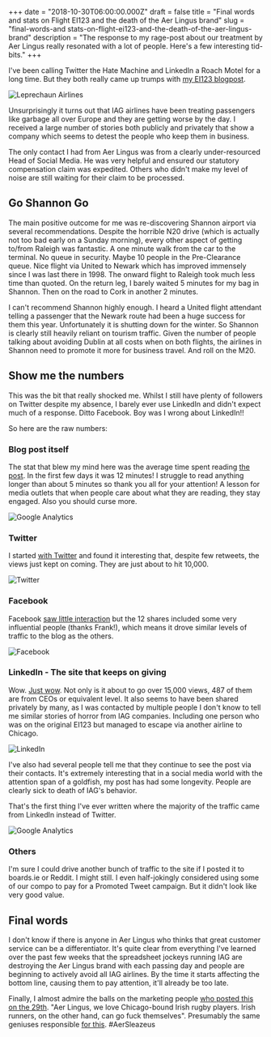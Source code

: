 +++
date = "2018-10-30T06:00:00.000Z"
draft = false
title = "Final words and stats on Flight EI123 and the death of the Aer Lingus brand"
slug = "final-words-and stats-on-flight-ei123-and-the-death-of-the-aer-lingus-brand"
description = "The response to my rage-post about our treatment by Aer Lingus really resonated with a lot of people. Here's a few interesting tid-bits."
+++

I've been calling Twitter the Hate Machine and LinkedIn a Roach Motel for a long time. But they both really came up trumps with [my EI123 blogpost](https://conoroneill.com/2018/10/15/flight-ei123-and-the-death-of-the-aer-lingus-brand/).

![Leprechaun Airlines](/images/2018/10/leprechaun_airlines.jpg)

Unsurprisingly it turns out that IAG airlines have been treating passengers like garbage all over Europe and they are getting worse by the day. I received a large number of stories both publicly and privately that show a company which seems to detest the people who keep them in business.

The only contact I had from Aer Lingus was from a clearly under-resourced Head of Social Media. He was very helpful and ensured our statutory compensation claim was expedited. Others who didn't make my level of noise are still waiting for their claim to be processed.

## Go Shannon Go

The main positive outcome for me was re-discovering Shannon airport via several recommendations. Despite the horrible N20 drive (which is actually not too bad early on a Sunday morning), every other aspect of getting to/from Raleigh was fantastic. A one minute walk from the car to the terminal. No queue in security. Maybe 10 people in the Pre-Clearance queue. Nice flight via United to Newark which has improved immensely since I was last there in 1998. The onward flight to Raleigh took much less time than quoted. On the return leg, I barely waited 5 minutes for my bag in Shannon. Then on the road to Cork in another 2 minutes.

I can't recommend Shannon highly enough. I heard a United flight attendant telling a passenger that the Newark route had been a huge success for them this year. Unfortunately it is shutting down for the winter. So Shannon is clearly still heavily reliant on tourism traffic. Given the number of people talking about avoiding Dublin at all costs when on both flights, the airlines in Shannon need to promote it more for business travel. And roll on the M20.

## Show me the numbers

This was the bit that really shocked me. Whilst I still have plenty of followers on Twitter despite my absence, I barely ever use LinkedIn and didn't expect much of a response. Ditto Facebook. Boy was I wrong about LinkedIn!!

So here are the raw numbers:

### Blog post itself

The stat that blew my mind here was the average time spent reading [the post](https://conoroneill.com/2018/10/15/flight-ei123-and-the-death-of-the-aer-lingus-brand/). In the first few days it was 12 minutes! I struggle to read anything longer than about 5 minutes so thank you all for your attention! A lesson for media outlets that when people care about what they are reading, they stay engaged. Also you should curse more.

![Google Analytics](/images/2018/10/ga_stats.png)

### Twitter

I started [with Twitter](https://twitter.com/conoro/status/1051735571201253377) and found it interesting that, despite few retweets, the views just kept on coming. They are just about to hit 10,000.

![Twitter](/images/2018/10/twitter_stats.png)

### Facebook

Facebook [saw little interaction](https://www.facebook.com/conoroneill/posts/656591949943) but the 12 shares included some very influential people (thanks Frank!), which means it drove similar levels of traffic to the blog as the others.

![Facebook](/images/2018/10/facebook_stats.png)

### LinkedIn - The site that keeps on giving

Wow. [Just wow](https://www.linkedin.com/feed/update/urn:li:activity:6457894659648733184). Not only is it about to go over 15,000 views, 487 of them are from CEOs or equivalent level. It also seems to have been shared privately by many, as I was contacted by multiple people I don't know to tell me similar stories of horror from IAG companies. Including one person who was on the original EI123 but managed to escape via another airline to Chicago.

![LinkedIn](/images/2018/10/linkedin_stats.png)

I've also had several people tell me that they continue to see the post via their contacts. It's extremely interesting that in a social media world with the attention span of a goldfish, my post has had some longevity. People are clearly sick to death of IAG's behavior.

That's the first thing I've ever written where the majority of the traffic came from LinkedIn instead of Twitter.

![Google Analytics](/images/2018/10/ga_stats_02.png)

### Others

I'm sure I could drive another bunch of traffic to the site if I posted it to boards.ie or Reddit. I might still. I even half-jokingly considered using some of our compo to pay for a Promoted Tweet campaign. But it didn't look like very good value.

## Final words

I don't know if there is anyone in Aer Lingus who thinks that great customer service can be a differentiator. It's quite clear from everything I've learned over the past few weeks that the spreadsheet jockeys running IAG are destroying the Aer Lingus brand with each passing day and people are beginning to actively avoid all IAG airlines. By the time it starts affecting the bottom line, causing them to pay attention, it'll already be too late.

Finally, I almost admire the balls on the marketing people [who posted this on the 29th](https://twitter.com/AerLingus/status/1057045886340075520). "Aer Lingus, we love Chicago-bound Irish rugby players. Irish runners, on the other hand, can go fuck themselves". Presumably the same geniuses responsible [for this](https://simpleflying.com/aer-lingus-films-x-factor-contestants-in-misleading-business-cabin-then-moves-them-back-to-economy/). #AerSleazeus


